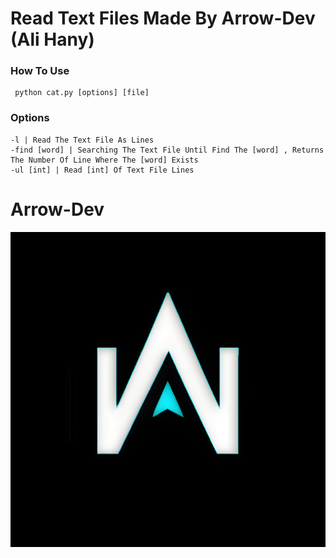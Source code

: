 # Read Text Files Made By Arrow-Dev (Ali Hany)
### How To Use
```
 python cat.py [options] [file]
```
### Options
```
-l | Read The Text File As Lines
-find [word] | Searching The Text File Until Find The [word] , Returns The Number Of Line Where The [word] Exists
-ul [int] | Read [int] Of Text File Lines
```
<h1>Arrow-Dev</h1>
<img src="logo.png">

